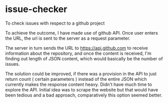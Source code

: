 # issue-checker
To check issues with respect to a github project

To achieve the outcome, I have made use of github API.
Once user enters the URL, the url is sent to the server as a request parameter.

The server in turn sends the URL to https://api.github.com to receive information about the repository, and once the content is received, I'm finding out length of JSON content, which would basically be the number of issues.

The solution could be improved, if there was a provision in the API to just return count ( certain parameters ) instead
of the entire JSON which currently makes the response content heavy. Didn't have much time to explore the API. Initial idea was to scrape the website but that would have been tedious and a bad approach, comparatively this option seemed better.


